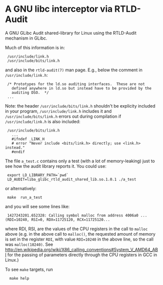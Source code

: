 # A GNU libc interceptor via RTLD-Audit 

A GNU GLibc Audit shared-library for Linux using the RTLD-Audit mechanism in GLibc.

Much of this information is in:

     /usr/include/link.h
     /usr/include/bits/link.h

and also in the `rtld-audit(7)` man page. E.g., below the comment in 
`/usr/include/link.h`:

     /* Prototypes for the ld.so auditing interfaces.  These are not
       defined anywhere in ld.so but instead have to be provided by the
       auditing DSO.  */
     ...

Note: the header `/usr/include/bits/link.h` shouldn't be explicity included
in your program, `/usr/include/link.h` includes it and 
`/usr/include/bits/link.h` errors out during compilation if 
`/usr/include/link.h` is also included:

     /usr/include/bits/link.h
       ...
       #ifndef _LINK_H
       # error "Never include <bits/link.h> directly; use <link.h> instead."
       #endif

The file `a_test.c` contains only a test (with a lot of memory-leaking) just to
see how the audit library reports it. You could use:

     export LD_LIBRARY_PATH=`pwd`
     LD_AUDIT=liba_glibc_rtld_audit_shared_lib.so.1.0.1 ./a_test

or alternatively:

     make  run_a_test

and you will see some lines like:

     1427243201.652328: Calling symbol malloc from address 4006a0 ... (RDI=10240, RSI=0, RDX=11725120, RCX=11725120...

where RDI, RSI, are the values of the CPU registers in the call to `malloc` above 
(e.g. in the above call to `malloc()`, the requested amount of memory is set in the
register `RDI`, with value `RDI=10240` in the above line, so the call was 
`malloc(10240)`. See 
http://en.wikipedia.org/wiki/X86_calling_conventions#System_V_AMD64_ABI 
for the passing of parameters directly through the CPU registers in GCC in Linux.)

To see `make` targets, run

      make help

